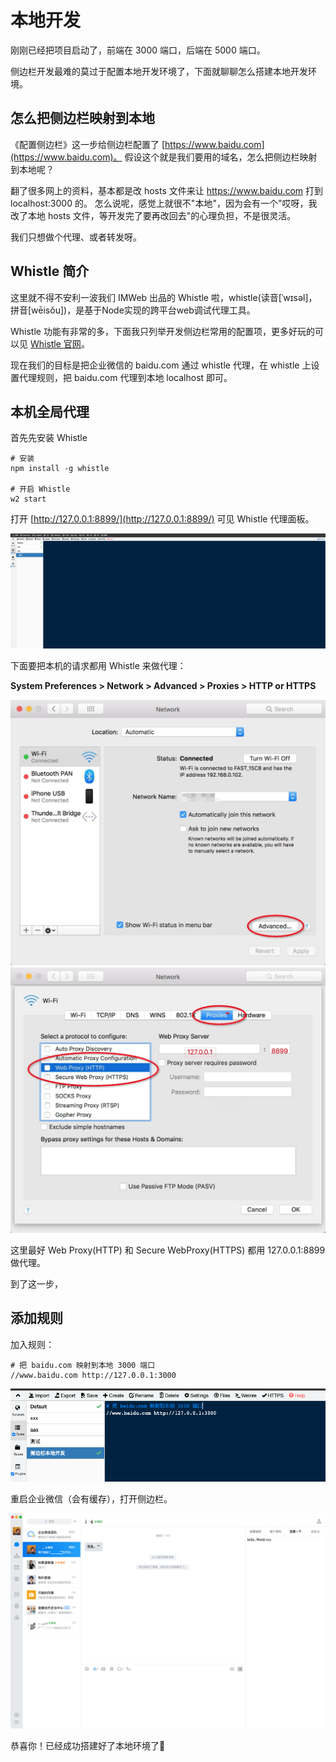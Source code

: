 # 本地开发

刚刚已经把项目启动了，前端在 3000 端口，后端在 5000 端口。

侧边栏开发最难的莫过于配置本地开发环境了，下面就聊聊怎么搭建本地开发环境。

## 怎么把侧边栏映射到本地

《配置侧边栏》这一步给侧边栏配置了 [https://www.baidu.com](https://www.baidu.com)。
假设这个就是我们要用的域名，怎么把侧边栏映射到本地呢？

翻了很多网上的资料，基本都是改 hosts 文件来让 https://www.baidu.com 打到 localhost:3000 的。
怎么说呢，感觉上就很不"本地"，因为会有一个"哎呀，我改了本地 hosts 文件，等开发完了要再改回去"的心理负担，不是很灵活。

我们只想做个代理、或者转发呀。

## Whistle 简介

这里就不得不安利一波我们 IMWeb 出品的 Whistle 啦，whistle(读音[ˈwɪsəl]，拼音[wēisǒu])，是基于Node实现的跨平台web调试代理工具。

Whistle 功能有非常的多，下面我只列举开发侧边栏常用的配置项，更多好玩的可以见 [Whistle 官网](https://wproxy.org/whistle/)。

现在我们的目标是把企业微信的 baidu.com 通过 whistle 代理，在 whistle 上设置代理规则，把 baidu.com 代理到本地 localhost 即可。

## 本机全局代理

首先先安装 Whistle

```shell
# 安装
npm install -g whistle

# 开启 Whistle
w2 start
```

打开 [http://127.0.0.1:8899/](http://127.0.0.1:8899/) 可见 Whistle 代理面板。

![](./images/whistle.png)

下面要把本机的请求都用 Whistle 来做代理：

**System Preferences > Network > Advanced > Proxies > HTTP or HTTPS**

![](./images/mac-proxy-1.jpg)
![](./images/mac-proxy-2.jpg)

这里最好 Web Proxy(HTTP) 和 Secure WebProxy(HTTPS) 都用 127.0.0.1:8899 做代理。

到了这一步，

## 添加规则

加入规则：

```
# 把 baidu.com 映射到本地 3000 端口
//www.baidu.com http://127.0.0.1:3000
```

![](./images/whistle_rules.png)

重启企业微信（会有缓存），打开侧边栏。

![](./images/whistle_result.png)

恭喜你！已经成功搭建好了本地环境了👏
